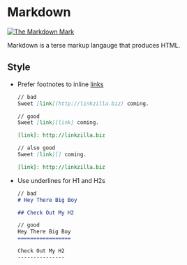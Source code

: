 Markdown
========

[![The Markdown Mark][producti]][product]

Markdown is a terse markup langauge that produces HTML.

Style
-----

* Prefer footnotes to inline [links][links]

    ```markdown
    // bad
    Sweet [link](http://linkzilla.biz) coming.

    // good
    Sweet [link][link] coming.

    [link]: http://linkzilla.biz

    // also good
    Sweet [link][] coming.

    [link]: http://linkzilla.biz
    ```

* Use underlines for H1 and H2s

    ```markdown
    // bad
    # Hey There Big Boy

    ## Check Out My H2

    // good
    Hey There Big Boy
    =================

    Check Out My H2
    ---------------
    ```

[product]: http://daringfireball.net/projects/markdown/
[producti]: http://i.imgur.com/TUYGZBI.png
[links]: http://daringfireball.net/projects/markdown/syntax#link
